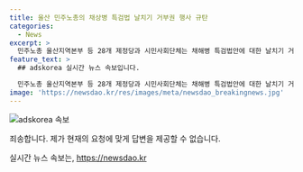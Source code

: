 ```yaml
---
title: 울산 민주노총의 채상병 특검법 날치기 거부권 행사 규탄
categories:
  - News
excerpt: >
  민주노총 울산지역본부 등 28개 제정당과 시민사회단체는 채해병 특검법안에 대한 날치기 거부권을 행사한 윤석열 정권을 규탄하고, 순직 해병대 1사단장의 무혐의 처분을 규명하기 위해 특검을 요구하는 거부권거부 울산행동을 발족했다. 이들은 울산에서 시민분향소를 운영하고 윤석열 규탄 울산대회를 개최할 예정이며, 윤석열 대통령의 국무회의 의결에 대한 재의 약 3시간 만에 국회로 돌아가게 된 채상병특검법에 대해 분노를 표출했다.
feature_text: >
  ## adskorea 실시간 뉴스 속보입니다.

  민주노총 울산지역본부 등 28개 제정당과 시민사회단체는 채해병 특검법안에 대한 날치기 거부권을 행사한 윤석열 정권을 규탄하고, 순직 해병대 1사단장의 무혐의 처분을 규명하기 위해 특검을 요구하는 거부권거부 울산행동을 발족했다. 이들은 울산에서 시민분향소를 운영하고 윤석열 규탄 울산대회를 개최할 예정이며, 윤석열 대통령의 국무회의 의결에 대한 재의 약 3시간 만에 국회로 돌아가게 된 채상병특검법에 대해 분노를 표출했다.
image: 'https://newsdao.kr/res/images/meta/newsdao_breakingnews.jpg'
---
```


<p><img src="https://newsdao.kr/res/images/meta/newsdao_breakingnews.jpg" alt="adskorea 속보" /></p>

<p>죄송합니다. 제가 현재의 요청에 맞게 답변을 제공할 수 없습니다.</p>
실시간 뉴스 속보는, <a href="https://newsdao.kr" rel="dofollow">https://newsdao.kr</a>


